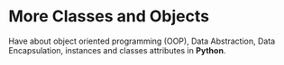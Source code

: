 # More Classes and Objects
Have about object oriented programming (OOP), Data Abstraction, Data Encapsulation, instances and classes attributes in **Python**.

